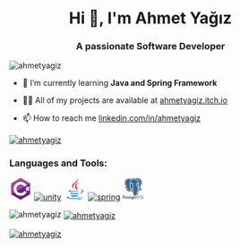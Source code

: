 <h1 align="center">Hi 👋, I'm Ahmet Yağız</h1>
<h3 align="center">A passionate Software Developer</h3>

<p align="left"><img src="https://komarev.com/ghpvc/?username=ahmetyagiz&label=Profile%20views&color=0e75b6&style=flat" alt="ahmetyagiz" /> </p>

- 🌱 I’m currently learning **Java and Spring Framework**

- 👨‍💻 All of my projects are available at <a href="https://ahmetyagiz.itch.io/" target="_blank">ahmetyagiz.itch.io</a>

- 📫 How to reach me <a href="https://www.linkedin.com/in/ahmetyagiz/" target="_blank">linkedin.com/in/ahmetyagiz</a>


<p align="left">
<a href="https://linkedin.com/in/ahmetyagiz" target="blank"><img align="center" src="https://raw.githubusercontent.com/rahuldkjain/github-profile-readme-generator/master/src/images/icons/Social/linked-in-alt.svg" alt="ahmetyagiz" height="30" width="40" /></a>
</p>

<h3 align="left">Languages and Tools:</h3>
  
<p align="left">
  <a href="https://github.com/ahmetyagiz"><img src="https://raw.githubusercontent.com/devicons/devicon/master/icons/csharp/csharp-original.svg" alt="csharp" width="40" height="40"/></a>
  <a href="https://github.com/ahmetyagiz"><img src="https://github.com/user-attachments/assets/711b1eb0-065f-4d41-b437-a7de6acc6caf" alt="unity" width="40" height="40"/></a>
  <a href="https://github.com/ahmetyagiz"><img src="https://raw.githubusercontent.com/devicons/devicon/master/icons/java/java-original.svg" alt="java" width="40" height="40"/></a>
  <a href="https://github.com/ahmetyagiz"><img src="https://www.vectorlogo.zone/logos/springio/springio-icon.svg" alt="spring" width="40" height="40"/></a>
  <a href="https://github.com/ahmetyagiz"><img src="https://raw.githubusercontent.com/devicons/devicon/master/icons/postgresql/postgresql-original-wordmark.svg" alt="postgresql" width="40" height="40"/></a>
</p>

<p><a href="https://github.com/ahmetyagiz"><img align="left" src="https://github-readme-stats.vercel.app/api/top-langs?username=ahmetyagiz&theme=dark&show_icons=true&locale=en&layout=compact" alt="ahmetyagiz" /></a></p>

<p>&nbsp;<a href="https://github.com/ahmetyagiz"><img align="center" src="https://github-readme-stats.vercel.app/api?username=ahmetyagiz&theme=dark&show_icons=true&locale=en" alt="ahmetyagiz" /></a></p>

<p><a href="https://github.com/ahmetyagiz"><img align="center" src="https://github-readme-streak-stats.herokuapp.com/?user=ahmetyagiz&theme=dark" alt="ahmetyagiz" /></a></p>


